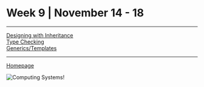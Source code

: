 # Week 9 | November 14 - 18
---

[Designing with Inheritance](pages/DeswInher.md) <br>
[Type Checking](pages/TypeCheck.md) <br>
[Generics/Templates](pages/GenTemp.md) <br>

---

[Homepage](index.md)

![Computing Systems!](https://res.cloudinary.com/practicaldev/image/fetch/s--lR79ORJ5--/c_imagga_scale,f_auto,fl_progressive,h_900,q_auto,w_1600/https://cl.ly/cf9441758238/download/Image%25202019-01-16%2520at%25205.33.23%2520PM.png)
